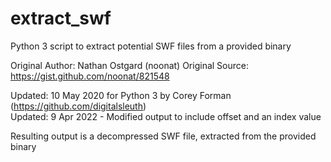 # extract_swf
Python 3 script to extract potential SWF files from a provided binary

Original Author: Nathan Ostgard (noonat)
Original Source: https://gist.github.com/noonat/821548

Updated: 10 May 2020 for Python 3 by Corey Forman (https://github.com/digitalsleuth)  
Updated: 9 Apr 2022 - Modified output to include offset and an index value

Resulting output is a decompressed SWF file, extracted from the provided binary
